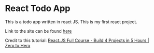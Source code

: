 # React Todo App

This is a todo app written in react JS. 
This is my first react project. 

Link to the site can be found [here](https://www.zain-react-todo-app.vercel.app)

Credit to this tutorial: [React.JS Full Course - Build 4 Projects in 5 Hours | Zero to Hero](https://www.youtube.com/watch?v=82PXenL4MGg)


